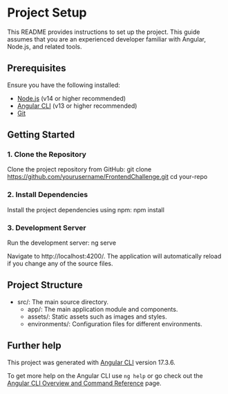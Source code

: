 # Project Setup

This README provides instructions to set up the project. This guide assumes that you are an experienced developer familiar with Angular, Node.js, and related tools.

## Prerequisites

Ensure you have the following installed:

- [Node.js](https://nodejs.org/) (v14 or higher recommended)
- [Angular CLI](https://angular.io/cli) (v13 or higher recommended)
- [Git](https://git-scm.com/)

## Getting Started

### 1. Clone the Repository

Clone the project repository from GitHub:
git clone https://github.com/yourusername/FrontendChallenge.git
cd your-repo

### 2. Install Dependencies

Install the project dependencies using npm:
npm install

### 3. Development Server

Run the development server:
ng serve


Navigate to http://localhost:4200/. The application will automatically reload if you change any of the source files.

## Project Structure
- src/: The main source directory.
  - app/: The main application module and components.
  - assets/: Static assets such as images and styles.
  - environments/: Configuration files for different environments.

## Further help

This project was generated with [Angular CLI](https://github.com/angular/angular-cli) version 17.3.6.

To get more help on the Angular CLI use `ng help` or go check out the [Angular CLI Overview and Command Reference](https://angular.io/cli) page.



